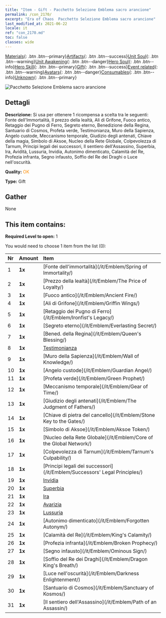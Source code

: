 ```yaml
---
title: "Item - Gift - Pacchetto Selezione Emblema sacro arancione"
permalink: /con_2170/
excerpt: "Era of Chaos  Pacchetto Selezione Emblema sacro arancione"
last_modified_at: 2021-06-22
locale: it
ref: "con_2170.md"
toc: false
classes: wide
---
```

 [Materials](/ItemsIT/){: .btn .btn--primary}[Artifacts](/ItemsIT/Artifacts/){: .btn .btn--success}[Unit Soul](/ItemsIT/UnitSoul/){: .btn .btn--warning}[Unit Awakening](/ItemsIT/UnitAwakening/){: .btn .btn--danger}[Hero Soul](/ItemsIT/HeroSoul/){: .btn .btn--info}[Hero Skill](/ItemsIT/HeroSkill/){: .btn .btn--primary}[Gift](/ItemsIT/Gift/){: .btn .btn--success}[Event related](/ItemsIT/Events/){: .btn .btn--warning}[Avatars](/ItemsIT/Avatars/){: .btn .btn--danger}[Consumables](/ItemsIT/Consumables/){: .btn .btn--info}[Unknown](/ItemsIT/Unknown/){: .btn .btn--primary}

 ![Pacchetto Selezione Emblema sacro arancione](/images/t/i_907416.png)

## Dettagli
 **Descrizione:** Si usa per ottenere 1 ricompensa a scelta tra le seguenti: Fonte dell'Immortalità, Il prezzo della lealtà, Ali di Grifone, Fuoco antico, Retaggio dei Pugno di Ferro, Segreto eterno, Benedizione della Regina, Santuario di Cosmos, Profeta verde, Testimonianza, Muro della Sapienza, Angelo custode, Meccanismo temporale, Giudizio degli antenati, Chiave della magia, Simbolo di Aksoe, Nucleo della Rete Globale, Colpevolezza di Tarnum, Principi legali dei successori, Il sentiero dell'Assassino, Superbia, Ira, Avidità, Lussuria, Invidia, Autonimo dimenticato, Calamità del Re, Profezia infranta, Segno infausto, Soffio del Re dei Draghi o Luce nell'oscurità.

 **Quality:** <span style="color: #FF8C00">OK</span>

 **Type:** Gift

## Gather

  None

## This item contains:

 **Required Level to open:** 1

 You would need to choose 1 item from the list (0):

  | Nr | Amount |     Item    |
  |:---|:-------|:------------|
  | 1 |  **1x** | [Fonte dell'immortalità](/it/Emblem/Spring of Immortality/) |  | 
  | 2 |  **1x** | [Prezzo della lealtà](/it/Emblem/The Price of Loyalty/) |  | 
  | 3 |  **1x** | [Fuoco antico](/it/Emblem/Ancient Fire/) |  | 
  | 4 |  **1x** | [Ali di Grifone](/it/Emblem/Griffin Wings/) |  | 
  | 5 |  **1x** | [Retaggio dei Pugno di Ferro](/it/Emblem/Ironfist's Legacy/) |  | 
  | 6 |  **1x** | [Segreto eterno](/it/Emblem/Everlasting Secret/) |  | 
  | 7 |  **1x** | [Bened. della Regina](/it/Emblem/Queen's Blessing/) |  | 
  | 8 |  **1x** | [Testimonianza](/it/Emblem/Witness/) |  | 
  | 9 |  **1x** | [Muro della Sapienza](/it/Emblem/Wall of Knowledge/) |  | 
  | 10 |  **1x** | [Angelo custode](/it/Emblem/Guardian Angel/) |  | 
  | 11 |  **1x** | [Profeta verde](/it/Emblem/Green Prophet/) |  | 
  | 12 |  **1x** | [Meccanismo temporale](/it/Emblem/Gear of Time/) |  | 
  | 13 |  **1x** | [Giudizio degli antenati](/it/Emblem/The Judgment of Fathers/) |  | 
  | 14 |  **1x** | [Chiave di pietra del cancello](/it/Emblem/Stone Key to the Gates/) |  | 
  | 15 |  **1x** | [Simbolo di Aksoe](/it/Emblem/Aksoe Token/) |  | 
  | 16 |  **1x** | [Nucleo della Rete Globale](/it/Emblem/Core of the Global Network/) |  | 
  | 17 |  **1x** | [Colpevolezza di Tarnum](/it/Emblem/Tarnum's Culpability/) |  | 
  | 18 |  **1x** | [Principi legali dei successori](/it/Emblem/Successors' Legal Principles/) |  | 
  | 19 |  **1x** | [Invidia](/it/Emblem/Jealousy/) |  | 
  | 20 |  **1x** | [Superbia](/it/Emblem/Arrogance/) |  | 
  | 21 |  **1x** | [Ira](/it/Emblem/Anger/) |  | 
  | 22 |  **1x** | [Avarizia](/it/Emblem/Greed/) |  | 
  | 23 |  **1x** | [Lussuria](/it/Emblem/Lust/) |  | 
  | 24 |  **1x** | [Autonimo dimenticato](/it/Emblem/Forgotten Autonym/) |  | 
  | 25 |  **1x** | [Calamità del Re](/it/Emblem/King's Calamity/) |  | 
  | 26 |  **1x** | [Profezia infranta](/it/Emblem/Broken Prophecy/) |  | 
  | 27 |  **1x** | [Segno infausto](/it/Emblem/Ominous Sign/) |  | 
  | 28 |  **1x** | [Soffio del Re dei Draghi](/it/Emblem/Dragon King's Breath/) |  | 
  | 29 |  **1x** | [Luce nell'oscurità](/it/Emblem/Darkness Enlightenment/) |  | 
  | 30 |  **1x** | [Santuario di Cosmos](/it/Emblem/Sanctuary of Kosmos/) |  | 
  | 31 |  **1x** | [Il sentiero dell'Assassino](/it/Emblem/Path of an Assassin/) |  | 
